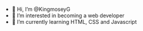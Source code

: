 - 👋 Hi, I’m @KingmoseyG
- 👀 I’m interested in becoming a web developer
- 🌱 I’m currently learning HTML, CSS and Javascript

<!---
KingmoseyG/KingmoseyG is a ✨ special ✨ repository because its `README.md` (this file) appears on your GitHub profile.
You can click the Preview link to take a look at your changes.
--->
